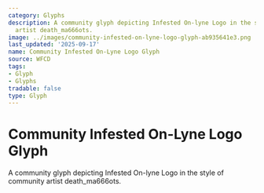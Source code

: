 ```yaml
---
category: Glyphs
description: A community glyph depicting Infested On-lyne Logo in the style of community
  artist death_ma666ots.
image: ../images/community-infested-on-lyne-logo-glyph-ab935641e3.png
last_updated: '2025-09-17'
name: Community Infested On-Lyne Logo Glyph
source: WFCD
tags:
- Glyph
- Glyphs
tradable: false
type: Glyph
---
```


# Community Infested On-Lyne Logo Glyph

A community glyph depicting Infested On-lyne Logo in the style of community artist death_ma666ots.


